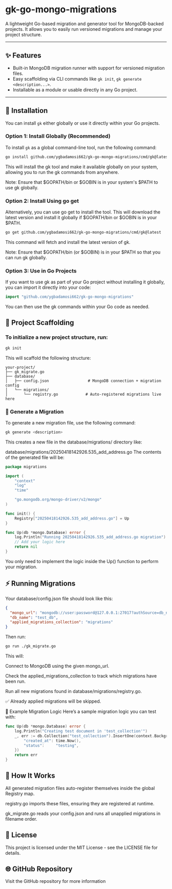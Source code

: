 # gk-go-mongo-migrations

A lightweight Go-based migration and generator tool for MongoDB-backed projects. It allows you to easily run versioned migrations and manage your project structure.

---

## ✨ Features

- Built-in MongoDB migration runner with support for versioned migration files.
- Easy scaffolding via CLI commands like `gk init`, `gk generate <description...>`.
- Installable as a module or usable directly in any Go project.

---

## 🚀 Installation

You can install `gk` either globally or use it directly within your Go projects.

### Option 1: Install Globally (Recommended)

To install `gk` as a global command-line tool, run the following command:

```bash
go install github.com/ygbadamosi662/gk-go-mongo-migrations/cmd/gk@latest
```
This will install the gk tool and make it available globally on your system, allowing you to run the gk commands from anywhere.

Note: Ensure that $GOPATH/bin or $GOBIN is in your system's $PATH to use gk globally.

### Option 2: Install Using go get
Alternatively, you can use go get to install the tool. This will download the latest version and install it globally if $GOPATH/bin or $GOBIN is in your $PATH.

```bash
go get github.com/ygbadamosi662/gk-go-mongo-migrations/cmd/gk@latest
```
This command will fetch and install the latest version of gk.

Note: Ensure that $GOPATH/bin (or $GOBIN) is in your $PATH so that you can run gk globally.

### Option 3: Use in Go Projects
If you want to use gk as part of your Go project without installing it globally, you can import it directly into your code:

```go
import "github.com/ygbadamosi662/gk-go-mongo-migrations"
```
You can then use the gk commands within your Go code as needed.


## 🧱 Project Scaffolding
### To initialize a new project structure, run:

```bash
gk init
```
This will scaffold the following structure:
```
your-project/
├── gk_migrate.go
├── database/
│   ├── config.json                 # MongoDB connection + migration config
│   └── migrations/
│       └── registry.go            # Auto-registered migrations live here
```
### 🧬 Generate a Migration
To generate a new migration file, use the following command:

```bash
gk generate <description>
```
This creates a new file in the database/migrations/ directory like:

database/migrations/20250418142926.535_add_address.go
The contents of the generated file will be:

```go
package migrations

import (
	"context"
	"log"
	"time"

	"go.mongodb.org/mongo-driver/v2/mongo"
)

func init() {
	Registry["20250418142926.535_add_address.go"] = Up
}

func Up(db *mongo.Database) error {
	log.Println("Running 20250418142926.535_add_address.go migration")
	// Add your logic here
	return nil
}
```
You only need to implement the logic inside the Up() function to perform your migration.

## ⚡ Running Migrations
Your database/config.json file should look like this:

```json
{
  "mongo_url": "mongodb://user:password@127.0.0.1:27017?authSource=db_name",
  "db_name": "test_db",
  "applied_migrations_collection": "migrations"
}
```
Then run:

```bash
go run ./gk_migrate.go
```
This will:

Connect to MongoDB using the given mongo_url.

Check the applied_migrations_collection to track which migrations have been run.

Run all new migrations found in database/migrations/registry.go.

✅ Already applied migrations will be skipped.

🔁 Example Migration Logic
Here’s a sample migration logic you can test with:

```go
func Up(db *mongo.Database) error {
	log.Println("Creating test document in 'test_collection'")
	_, err := db.Collection("test_collection").InsertOne(context.Background(), map[string]interface{}{
		"created_at": time.Now(),
		"status":     "testing",
	})
	return err
}
```
## 🧩 How It Works
All generated migration files auto-register themselves inside the global Registry map.

registry.go imports these files, ensuring they are registered at runtime.

gk_migrate.go reads your config.json and runs all unapplied migrations in filename order.

## 📝 License
This project is licensed under the MIT License - see the LICENSE file for details.

## 🌐 GitHub Repository
Visit the GitHub repository for more information
